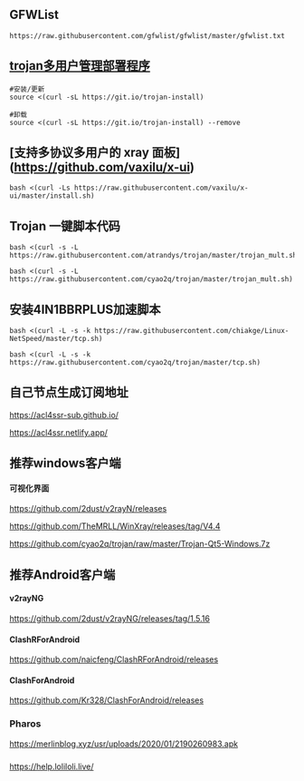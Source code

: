 ## GFWList
```
https://raw.githubusercontent.com/gfwlist/gfwlist/master/gfwlist.txt
```

## [trojan多用户管理部署程序](https://github.com/Jrohy/trojan)
```
#安装/更新
source <(curl -sL https://git.io/trojan-install)

#卸载
source <(curl -sL https://git.io/trojan-install) --remove

```
## [支持多协议多用户的 xray 面板] (https://github.com/vaxilu/x-ui)
```
bash <(curl -Ls https://raw.githubusercontent.com/vaxilu/x-ui/master/install.sh)
```

## Trojan 一键脚本代码
```
bash <(curl -s -L https://raw.githubusercontent.com/atrandys/trojan/master/trojan_mult.sh)
```

```
bash <(curl -s -L https://raw.githubusercontent.com/cyao2q/trojan/master/trojan_mult.sh)
```
## 安装4IN1BBRPLUS加速脚本
```
bash <(curl -L -s -k https://raw.githubusercontent.com/chiakge/Linux-NetSpeed/master/tcp.sh)
```

```
bash <(curl -L -s -k https://raw.githubusercontent.com/cyao2q/trojan/master/tcp.sh)
```

## 自己节点生成订阅地址
https://acl4ssr-sub.github.io/

https://acl4ssr.netlify.app/

## 推荐windows客户端
#### 可视化界面
https://github.com/2dust/v2rayN/releases

https://github.com/TheMRLL/WinXray/releases/tag/V4.4

https://github.com/cyao2q/trojan/raw/master/Trojan-Qt5-Windows.7z

## 推荐Android客户端
#### v2rayNG
https://github.com/2dust/v2rayNG/releases/tag/1.5.16
#### ClashRForAndroid
https://github.com/naicfeng/ClashRForAndroid/releases
#### ClashForAndroid
https://github.com/Kr328/ClashForAndroid/releases
### Pharos
https://merlinblog.xyz/usr/uploads/2020/01/2190260983.apk

### 
https://help.loliloli.live/
